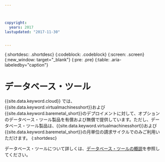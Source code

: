 ```yaml
---



copyright:
  years: 2017
lastupdated: "2017-11-30"


---
```


{:shortdesc: .shortdesc}
{:codeblock: .codeblock}
{:screen: .screen}
{:new_window: target="_blank"}
{:pre: .pre}
{:table: .aria-labeledby="caption"}

# データベース・ツール

{{site.data.keyword.cloud}} では、{{site.data.keyword.virtualmachinesshort}}および{{site.data.keyword.baremetal_short}}のデプロイメントに対して、オプションのデータベース・ツール製品を有償および無償で提供しています。ただし、データベース・ツール製品は、{{site.data.keyword.virtualmachinesshort}}および{{site.data.keyword.baremetal_short}}の月単位の請求サイクルでのみご利用いただけます。
{:shortdesc}

データベース・ツールについて詳しくは、[データベース・ツールの概説](/docs/infrastructure/database-tools/database_tools_index.html)を参照してください。

